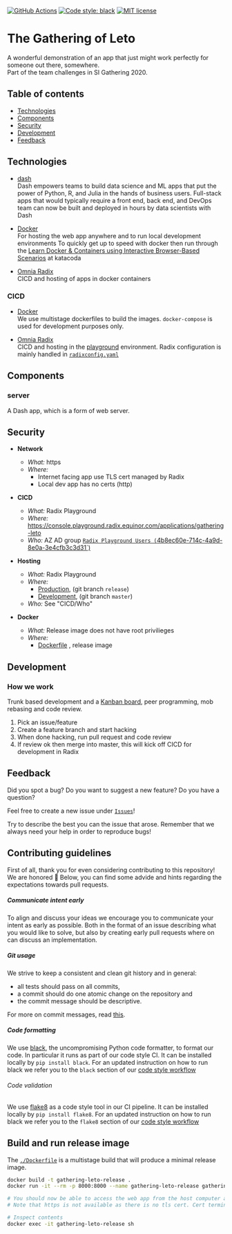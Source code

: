 [![GitHub Actions](https://github.com/equinor/gathering-leto/workflows/python_code_style/badge.svg)](https://github.com/features/actions)
[![Code style: black](https://img.shields.io/badge/code%20style-black-000000.svg)](https://github.com/ambv/black)
[![MIT license](http://img.shields.io/badge/license-MIT-brightgreen.svg)](http://opensource.org/licenses/MIT)

# The Gathering of Leto

A wonderful demonstration of an app that just might work perfectly for someone out there, somewhere.  
Part of the team challenges in SI Gathering 2020.

## Table of contents

- [Technologies](#technologies)
- [Components](#components)
- [Security](#security)
- [Development](#development)
- [Feedback](#feedback)

## Technologies

- [dash](https://plotly.com/dash/)  
  Dash empowers teams to build data science and ML apps that put the power of Python, R, and Julia in the hands of business users. Full-stack apps that would typically require a front end, back end, and DevOps team can now be built and deployed in hours by data scientists with Dash

- [Docker](https://www.docker.com/)  
  For hosting the web app anywhere and to run local development environments
  To quickly get up to speed with docker then run through the [Learn Docker & Containers using Interactive Browser-Based Scenarios](https://www.katacoda.com/courses/docker) at katacoda  

- [Omnia Radix](https://www.radix.equinor.com/)  
  CICD and hosting of apps in docker containers


### CICD

- [Docker](https://www.docker.com/)  
  We use multistage dockerfiles to build the images.
  `docker-compose` is used for development purposes only.

- [Omnia Radix](https://www.radix.equinor.com/)  
  CICD and hosting in the [playground](https://console.playground.radix.equinor.com/applications/gathering-leto) environment.
  Radix configuration is mainly handled in [`radixconfig.yaml`](./radixconfig.yaml)


## Components

### server 
A Dash app, which is a form of web server.


## Security

- **Network**
  - _What:_ https
  - _Where:_
    - Internet facing app use TLS cert managed by Radix
    - Local dev app has no certs (http)

- **CICD**
  - _What:_ Radix Playground
  - _Where:_ https://console.playground.radix.equinor.com/applications/gathering-leto
  - _Who:_ AZ AD group [`Radix Playground Users (`4b8ec60e-714c-4a9d-8e0a-3e4cfb3c3d31`)](https://portal.azure.com/#blade/Microsoft_AAD_IAM/GroupDetailsMenuBlade/Overview/groupId/4b8ec60e-714c-4a9d-8e0a-3e4cfb3c3d31/adminUnitObjectId/)

- **Hosting**
  - _What:_ Radix Playground
  - _Where:_
    - [Production](https://gathering-leto.app.playground.radix.equinor.com/), (git branch `release`)
    - [Development](https://server-gathering-leto-development.playground.radix.equinor.com/), (git branch `master`)
  - _Who:_ See "CICD/Who"

- **Docker**
  - _What:_  Release image does not have root privilieges
  - _Where:_ 
    - [Dockerfile](./Dockerfile) , release image


## Development

### How we work

Trunk based development and a [Kanban board](https://github.com/equinor/gathering-leto/projects/2), peer programming, mob rebasing and code review. 

1. Pick an issue/feature
1. Create a feature branch and start hacking
1. When done hacking, run pull request and code review
1. If review ok then merge into master, this will kick off CICD for development in Radix

## Feedback
Did you spot a bug?
Do you want to suggest a new feature?
Do you have a question?

Feel free to create a new issue under [`Issues`](https://github.com/equinor/gathering-leto/issues)!

Try to describe the best you can the issue that arose.
Remember that we always need your help in order to reproduce bugs!

## Contributing guidelines

First of all, thank you for even considering contributing to this
repository! We are honored :tada: Below, you can find some advide and hints
regarding the expectations towards pull requests.

##### Communicate intent early

To align and discuss your ideas we encourage you to communicate your intent as
early as possible. Both in the format of an issue describing what you would
like to solve, but also by creating early pull requests where on can discuss an
implementation.

##### Git usage

We strive to keep a consistent and clean git history and in general:
- all tests should pass on all commits,
- a commit should do one atomic change on the repository and
- the commit message should be descriptive.

For more on commit messages, read [this](https://chris.beams.io/posts/git-commit/).

##### Code formatting

We use [black](https://black.readthedocs.io/en/stable/), the uncompromising
Python code formatter, to format our code. In particular it runs as part of our
code style CI. It can be installed locally by `pip install black`. For an
updated instruction on how to run black we refer you to the `black` section of
our [code style workflow](.github/worflows/code_style.yml)

###### Code validation

We use [flake8](https://flake8.pycqa.org/en/latest/) as a code style tool in
our CI pipeline. It can be installed locally by `pip install flake8`. For an
updated instruction on how to run black we refer you to the `flake8` section of
our [code style workflow](.github/worflows/code_style.yml)


## Build and run release image

The [`./Dockerfile`](./Dockerfile) is a multistage build that will produce a minimal release image.


```sh
docker build -t gathering-leto-release .
docker run -it --rm -p 8000:8000 --name gathering-leto-release gathering-leto-release

# You should now be able to access the web app from the host computer at http://localhost:8000/
# Note that https is not available as there is no tls cert. Cert termination will be handled automatically by the host loadbalancer, in our case Radix.

# Inspect contents
docker exec -it gathering-leto-release sh
```